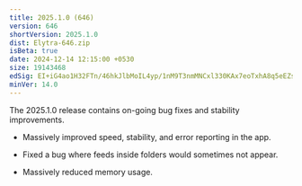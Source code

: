 ```yaml
---
title: 2025.1.0 (646)
version: 646
shortVersion: 2025.1.0
dist: Elytra-646.zip
isBeta: true
date: 2024-12-14 12:15:00 +0530
size: 19143468
edSig: EI+iG4ao1H32FTn/46hkJlbMoIL4yp/1nM9T3nmMNCxl330KAx7eoTxhA8q5eEZsMpcNRHrzmfuQ0PBdif6jDg==
minVer: 14.0
---
```


The 2025.1.0 release contains on-going bug fixes and stability improvements.

- Massively improved speed, stability, and error reporting in the app.

- Fixed a bug where feeds inside folders would sometimes not appear. 

- Massively reduced memory usage. 
 
